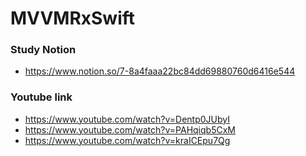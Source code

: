# MVVMRxSwift

### Study Notion
- https://www.notion.so/7-8a4faaa22bc84dd69880760d6416e544

### Youtube link
- https://www.youtube.com/watch?v=Dentp0JUbyI
- https://www.youtube.com/watch?v=PAHqiqb5CxM
- https://www.youtube.com/watch?v=kraICEpu7Qg


